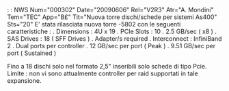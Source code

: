  :  : NWS Num="000302" Date="20090606" Rel="V2R3" Atr="A. Mondini" Tem="TEC" App="B£" Tit="Nuova torre dischi/schede per sistemi As400" Sts="20"
E' stata rilasciata nuova torre -5802 con le seguenti caratteristiche : 
. Dimensions :   4U x 19
. PCIe Slots :   10
. 2.5 GB/sec  ( x8 )
. SAS Drives :   18  ( SFF Drives )
. Adapter/s required
. Interconnect :   InfiniBand 2
. Dual ports per controller
. 12 GB/sec per port  ( Peak )
. 9.51 GB/sec per port  ( Sustained )

Fino a 18 dischi solo nel formato 2,5" inseribili solo schede di tipo Pcie.
Limite :  non vi sono attualmente controller per raid supportati in tale expansione.
